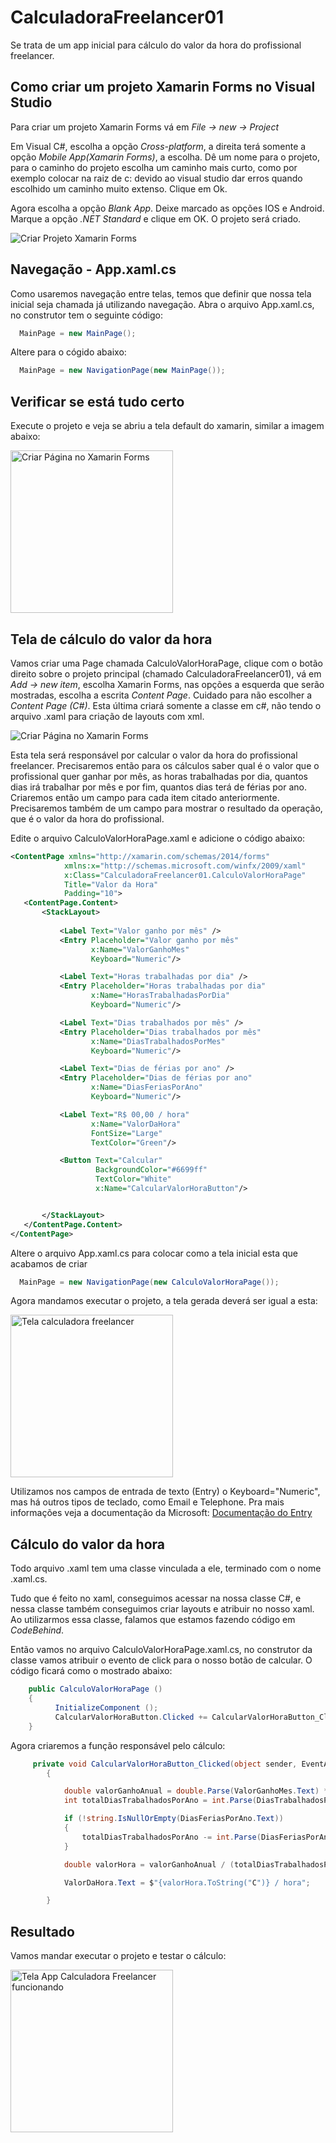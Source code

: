 # CalculadoraFreelancer01

Se trata de um app inicial para cálculo do valor da hora do profissional freelancer.

## Como criar um projeto Xamarin Forms no Visual Studio

Para criar um projeto Xamarin Forms vá em  <i>File -> new -> Project</i>

Em Visual C#, escolha a opção  <i>Cross-platform</i>, a direita terá somente a opção <i>Mobile App(Xamarin Forms)</i>, a escolha. Dê um nome para o projeto, para o caminho do projeto escolha um caminho mais curto, como por exemplo colocar na raiz de c: devido ao visual studio dar erros quando escolhido um caminho muito extenso. Clique em Ok.

Agora escolha a opção <i>Blank App</i>. Deixe marcado as opções IOS e Android. Marque a opção <i>.NET Standard</i> e clique em OK. O projeto será criado.

![Criar Projeto Xamarin Forms](https://github.com/dayaneLima/CalculadoraFreelancer01/blob/master/Docs/Gifs/criacaoProjeto.gif)

## Navegação - App.xaml.cs
Como usaremos navegação entre telas, temos que definir que nossa tela inicial seja chamada já utilizando navegação. Abra o arquivo App.xaml.cs, no construtor tem o seguinte código:

```c#
  MainPage = new MainPage();
```

Altere para o cógido abaixo:

```c#
  MainPage = new NavigationPage(new MainPage());
```

## Verificar se está tudo certo
Execute o projeto e veja se abriu a tela default do xamarin, similar a imagem abaixo:

<img src="https://github.com/dayaneLima/CalculadoraFreelancer01/blob/master/Docs/Imgs/telaInicialXamarin.PNG" alt="Criar Página no Xamarin Forms" width="260">

## Tela de cálculo do valor da hora

Vamos criar uma Page chamada CalculoValorHoraPage, clique com o botão direito sobre o projeto principal (chamado CalculadoraFreelancer01), vá em <i>Add -> new item</i>, escolha Xamarin Forms, nas opções a esquerda que serão mostradas, escolha a escrita <i>Content Page</i>. Cuidado para não escolher a <i>Content Page (C#)</i>. Esta última criará somente a classe em c#, não tendo o arquivo .xaml para criação de layouts com xml.

![Criar Página no Xamarin Forms](https://github.com/dayaneLima/CalculadoraFreelancer01/blob/master/Docs/Gifs/criacaoPage.gif)

Esta tela será responsável por calcular o valor da hora do profissional freelancer. Precisaremos então para os cálculos saber qual é o valor que o profissional quer ganhar por mês, as horas trabalhadas por dia, quantos dias irá trabalhar por mês e por fim, quantos dias terá de férias por ano. Criaremos então um campo para cada item citado anteriormente. Precisaremos também de um campo para mostrar o resultado da operação, que é o valor da hora do profissional.

Edite o arquivo CalculoValorHoraPage.xaml e adicione o código abaixo:

 ```xml
<ContentPage xmlns="http://xamarin.com/schemas/2014/forms"
             xmlns:x="http://schemas.microsoft.com/winfx/2009/xaml"
             x:Class="CalculadoraFreelancer01.CalculoValorHoraPage"
             Title="Valor da Hora"
             Padding="10">
    <ContentPage.Content>
        <StackLayout>
            
            <Label Text="Valor ganho por mês" />
            <Entry Placeholder="Valor ganho por mês"
                   x:Name="ValorGanhoMes"
                   Keyboard="Numeric"/>

            <Label Text="Horas trabalhadas por dia" />
            <Entry Placeholder="Horas trabalhadas por dia"
                   x:Name="HorasTrabalhadasPorDia"
                   Keyboard="Numeric"/>

            <Label Text="Dias trabalhados por mês" />
            <Entry Placeholder="Dias trabalhados por mês"
                   x:Name="DiasTrabalhadosPorMes"
                   Keyboard="Numeric"/>

            <Label Text="Dias de férias por ano" />
            <Entry Placeholder="Dias de férias por ano"
                   x:Name="DiasFeriasPorAno"
                   Keyboard="Numeric"/>

            <Label Text="R$ 00,00 / hora"
                   x:Name="ValorDaHora"
                   FontSize="Large"
                   TextColor="Green"/>

            <Button Text="Calcular"
                    BackgroundColor="#6699ff"
                    TextColor="White"
                    x:Name="CalcularValorHoraButton"/>


        </StackLayout>
    </ContentPage.Content>
</ContentPage>
```` 

Altere o arquivo App.xaml.cs para colocar como a tela inicial esta que acabamos de criar

```c#
  MainPage = new NavigationPage(new CalculoValorHoraPage());
```

Agora mandamos executar o projeto, a tela gerada deverá ser igual a esta:

<img src="https://github.com/dayaneLima/CalculadoraFreelancer01/blob/master/Docs/Imgs/calculadoraFreelancer01TelaValorHora.PNG" alt="Tela calculadora freelancer" width="260">

Utilizamos nos campos de entrada de texto (Entry) o Keyboard="Numeric", mas há outros tipos de teclado, como Email e Telephone. Pra mais informações veja a documentação da Microsoft: <a  href='https://docs.microsoft.com/en-us/xamarin/xamarin-forms/user-interface/text/entry' target="_blank">Documentação do Entry</a>

## Cálculo do valor da hora

Todo arquivo .xaml tem uma classe vinculada a ele, terminado com o nome .xaml.cs.

Tudo que é feito no xaml, conseguimos acessar na nossa classe C#, e nessa classe também conseguimos criar layouts e atribuir no nosso xaml. Ao utilizarmos essa classe, falamos que estamos fazendo código em <i>CodeBehind</i>.

Então vamos no arquivo CalculoValorHoraPage.xaml.cs, no construtor da classe vamos atribuir o evento de click para o nosso botão de calcular. O código ficará como o mostrado abaixo:

```c#
	public CalculoValorHoraPage ()
	{
          InitializeComponent ();
          CalcularValorHoraButton.Clicked += CalcularValorHoraButton_Clicked;
	}
````

Agora criaremos a função responsável pelo cálculo:

```c#
     private void CalcularValorHoraButton_Clicked(object sender, EventArgs e)
        {

            double valorGanhoAnual = double.Parse(ValorGanhoMes.Text) * 12;
            int totalDiasTrabalhadosPorAno = int.Parse(DiasTrabalhadosPorMes.Text) * 12;

            if (!string.IsNullOrEmpty(DiasFeriasPorAno.Text))
            {
                totalDiasTrabalhadosPorAno -= int.Parse(DiasFeriasPorAno.Text);
            }

            double valorHora = valorGanhoAnual / (totalDiasTrabalhadosPorAno * int.Parse(HorasTrabalhadasPorDia.Text));

            ValorDaHora.Text = $"{valorHora.ToString("C")} / hora";

        }
````
 
## Resultado

Vamos mandar executar o projeto e testar o cálculo:

<img src="https://github.com/dayaneLima/CalculadoraFreelancer01/blob/master/Docs/Gifs/calculadoraFreelancer01.gif" alt="Tela App Calculadora Freelancer funcionando" width="260">
